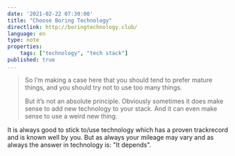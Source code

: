 ```yaml
---
date: '2021-02-22 07:30:00'
title: "Choose Boring Technology"
directlink: http://boringtechnology.club/
language: en
type: note
properties:
    tags: ["technology", "tech stack"]
published: true
...
```


> So I’m making a case here that you should tend to prefer mature things, and you should try not to use too many things.
> 
> But it’s not an absolute principle. Obviously sometimes it does make sense to add new technology to your stack. And it can even make sense to use a weird new thing.

It is always good to stick to/use technology which has a proven trackrecord and is known well by you. But as always your mileage may vary and as always the answer in technology is: "It depends".
